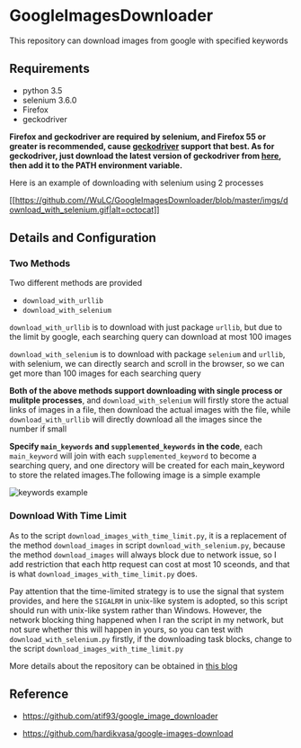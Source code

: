 # GoogleImagesDownloader

This repository can download images from google with specified keywords

## Requirements

- python 3.5
- selenium 3.6.0
- Firefox
- geckodriver

**Firefox and geckodriver are required by selenium, and Firefox 55 or greater is recommended, cause [geckodriver][1] support that best. As for geckodriver, just download the latest version of geckodriver from [here][2], then add it to the PATH environment variable.**

Here is an example of downloading with selenium using 2 processes

[[https://github.com//WuLC/GoogleImagesDownloader/blob/master/imgs/download_with_selenium.gif|alt=octocat]]

## Details and Configuration

### Two Methods

Two different methods are provided

- `download_with_urllib`
- `download_with_selenium`


`download_with_urllib` is to download with just package `urllib`, but due to the limit by google, each searching query can download at most 100 images

`download_with_selenium` is to download with package `selenium` and `urllib`, with selenium, we can directly search and scroll in the browser, so we can get more than 100 images for each searching query

**Both of the above methods support downloading with single process or mulitple processes**, and `download_with_selenium` will firstly store the actual links of images in a file, then download the actual images with the file, while `download_with_urllib` will directly download all the images since the number if small

**Specify `main_keywords` and `supplemented_keywords` in the code**, each `main_keyword` will join with each `supplemented_keyword` to become a searching query, and one directory will be created for each main_keyword to store the related images.The following image is a simple example 

![keywords example][4]

### Download With Time Limit

As to the script `download_images_with_time_limit.py`, it is a replacement of the method `download_images` in script `download_with_selenium.py`, because the method `download_images` will always block due to network issue, so I add restriction that each http request can cost at most 10 sceonds, and that is what `download_images_with_time_limit.py` does. 

Pay attention that the time-limited strategy is to use the signal that system provides, and here the `SIGALRM` in unix-like system is adopted, so this script should run with unix-like system rather than Windows. However, the network blocking thing happened when I ran the script in my network, but not sure whether this will happen in yours, so you can test with `download_with_selenium.py` firstly, if the downloading task blocks, change to the script `download_images_with_time_limit.py`

More details about the repository can be obtained in [this blog][5]

## Reference

- https://github.com/atif93/google_image_downloader
- https://github.com/hardikvasa/google-images-download


  [1]: https://github.com/mozilla/geckodriver
  [2]: https://github.com/mozilla/geckodriver/releases
  [3]: https://github.com//WuLC/GoogleImagesDownloader/blob/master/imgs/download_with_selenium.gif|alt=octocat
  [4]: http://static.zybuluo.com/WuLiangchao/pcnc2a7dge8y2jh0lt15l05l/image_1c52u2p8r1t8hfkmsie10lr1d1qm.png
  [5]: http://wulc.me/2017/09/23/Google%20%E5%9B%BE%E7%89%87%E7%88%AC%E8%99%AB/